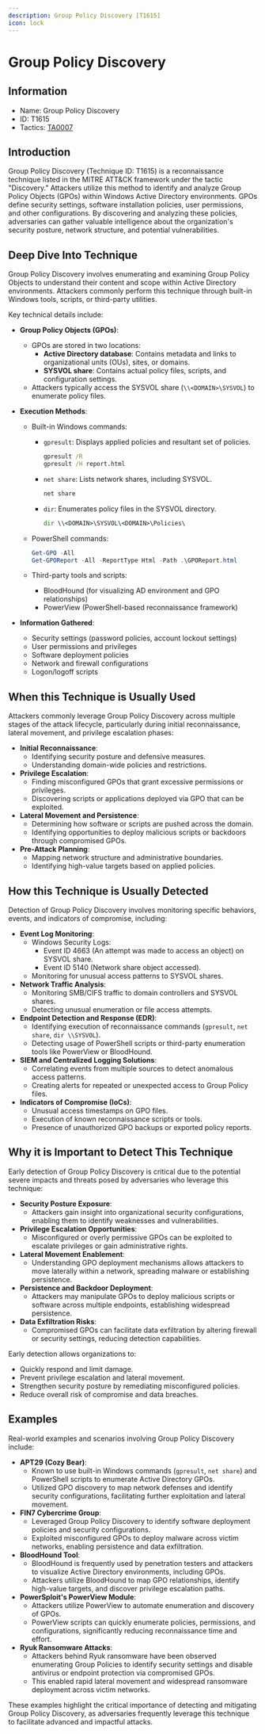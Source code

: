 ```yaml
---
description: Group Policy Discovery [T1615]
icon: lock
---
```


# Group Policy Discovery

## Information

- Name: Group Policy Discovery
- ID: T1615
- Tactics: [TA0007](../TA0007/TA0007.md)

## Introduction

Group Policy Discovery (Technique ID: T1615) is a reconnaissance technique listed in the MITRE ATT\&CK framework under the tactic "Discovery." Attackers utilize this method to identify and analyze Group Policy Objects (GPOs) within Windows Active Directory environments. GPOs define security settings, software installation policies, user permissions, and other configurations. By discovering and analyzing these policies, adversaries can gather valuable intelligence about the organization's security posture, network structure, and potential vulnerabilities.

## Deep Dive Into Technique

Group Policy Discovery involves enumerating and examining Group Policy Objects to understand their content and scope within Active Directory environments. Attackers commonly perform this technique through built-in Windows tools, scripts, or third-party utilities.

Key technical details include:

- **Group Policy Objects (GPOs)**:
  - GPOs are stored in two locations:
    - **Active Directory database**: Contains metadata and links to organizational units (OUs), sites, or domains.
    - **SYSVOL share**: Contains actual policy files, scripts, and configuration settings.
  - Attackers typically access the SYSVOL share (`\\<DOMAIN>\SYSVOL`) to enumerate policy files.
- **Execution Methods**:

  - Built-in Windows commands:

    - `gpresult`: Displays applied policies and resultant set of policies.

      ```cmd
      gpresult /R
      gpresult /H report.html
      ```

    - `net share`: Lists network shares, including SYSVOL.

      ```cmd
      net share
      ```

    - `dir`: Enumerates policy files in the SYSVOL directory.

      ```cmd
      dir \\<DOMAIN>\SYSVOL\<DOMAIN>\Policies\
      ```

  - PowerShell commands:

    ```powershell
    Get-GPO -All
    Get-GPOReport -All -ReportType Html -Path .\GPOReport.html
    ```

  - Third-party tools and scripts:
    - BloodHound (for visualizing AD environment and GPO relationships)
    - PowerView (PowerShell-based reconnaissance framework)

- **Information Gathered**:
  - Security settings (password policies, account lockout settings)
  - User permissions and privileges
  - Software deployment policies
  - Network and firewall configurations
  - Logon/logoff scripts

## When this Technique is Usually Used

Attackers commonly leverage Group Policy Discovery across multiple stages of the attack lifecycle, particularly during initial reconnaissance, lateral movement, and privilege escalation phases:

- **Initial Reconnaissance**:
  - Identifying security posture and defensive measures.
  - Understanding domain-wide policies and restrictions.
- **Privilege Escalation**:
  - Finding misconfigured GPOs that grant excessive permissions or privileges.
  - Discovering scripts or applications deployed via GPO that can be exploited.
- **Lateral Movement and Persistence**:
  - Determining how software or scripts are pushed across the domain.
  - Identifying opportunities to deploy malicious scripts or backdoors through compromised GPOs.
- **Pre-Attack Planning**:
  - Mapping network structure and administrative boundaries.
  - Identifying high-value targets based on applied policies.

## How this Technique is Usually Detected

Detection of Group Policy Discovery involves monitoring specific behaviors, events, and indicators of compromise, including:

- **Event Log Monitoring**:
  - Windows Security Logs:
    - Event ID 4663 (An attempt was made to access an object) on SYSVOL share.
    - Event ID 5140 (Network share object accessed).
  - Monitoring for unusual access patterns to SYSVOL shares.
- **Network Traffic Analysis**:
  - Monitoring SMB/CIFS traffic to domain controllers and SYSVOL shares.
  - Detecting unusual enumeration or file access attempts.
- **Endpoint Detection and Response (EDR)**:
  - Identifying execution of reconnaissance commands (`gpresult`, `net share`, `dir \\SYSVOL`).
  - Detecting usage of PowerShell scripts or third-party enumeration tools like PowerView or BloodHound.
- **SIEM and Centralized Logging Solutions**:
  - Correlating events from multiple sources to detect anomalous access patterns.
  - Creating alerts for repeated or unexpected access to Group Policy files.
- **Indicators of Compromise (IoCs)**:
  - Unusual access timestamps on GPO files.
  - Execution of known reconnaissance scripts or tools.
  - Presence of unauthorized GPO backups or exported policy reports.

## Why it is Important to Detect This Technique

Early detection of Group Policy Discovery is critical due to the potential severe impacts and threats posed by adversaries who leverage this technique:

- **Security Posture Exposure**:
  - Attackers gain insight into organizational security configurations, enabling them to identify weaknesses and vulnerabilities.
- **Privilege Escalation Opportunities**:
  - Misconfigured or overly permissive GPOs can be exploited to escalate privileges or gain administrative rights.
- **Lateral Movement Enablement**:
  - Understanding GPO deployment mechanisms allows attackers to move laterally within a network, spreading malware or establishing persistence.
- **Persistence and Backdoor Deployment**:
  - Attackers may manipulate GPOs to deploy malicious scripts or software across multiple endpoints, establishing widespread persistence.
- **Data Exfiltration Risks**:
  - Compromised GPOs can facilitate data exfiltration by altering firewall or security settings, reducing detection capabilities.

Early detection allows organizations to:

- Quickly respond and limit damage.
- Prevent privilege escalation and lateral movement.
- Strengthen security posture by remediating misconfigured policies.
- Reduce overall risk of compromise and data breaches.

## Examples

Real-world examples and scenarios involving Group Policy Discovery include:

- **APT29 (Cozy Bear)**:
  - Known to use built-in Windows commands (`gpresult`, `net share`) and PowerShell scripts to enumerate Active Directory GPOs.
  - Utilized GPO discovery to map network defenses and identify security configurations, facilitating further exploitation and lateral movement.
- **FIN7 Cybercrime Group**:
  - Leveraged Group Policy Discovery to identify software deployment policies and security configurations.
  - Exploited misconfigured GPOs to deploy malware across victim networks, enabling persistence and data exfiltration.
- **BloodHound Tool**:
  - BloodHound is frequently used by penetration testers and attackers to visualize Active Directory environments, including GPOs.
  - Attackers utilize BloodHound to map GPO relationships, identify high-value targets, and discover privilege escalation paths.
- **PowerSploit's PowerView Module**:
  - Attackers utilize PowerView to automate enumeration and discovery of GPOs.
  - PowerView scripts can quickly enumerate policies, permissions, and configurations, significantly reducing reconnaissance time and effort.
- **Ryuk Ransomware Attacks**:
  - Attackers behind Ryuk ransomware have been observed enumerating Group Policies to identify security settings and disable antivirus or endpoint protection via compromised GPOs.
  - This enabled rapid lateral movement and widespread ransomware deployment across victim networks.

These examples highlight the critical importance of detecting and mitigating Group Policy Discovery, as adversaries frequently leverage this technique to facilitate advanced and impactful attacks.
